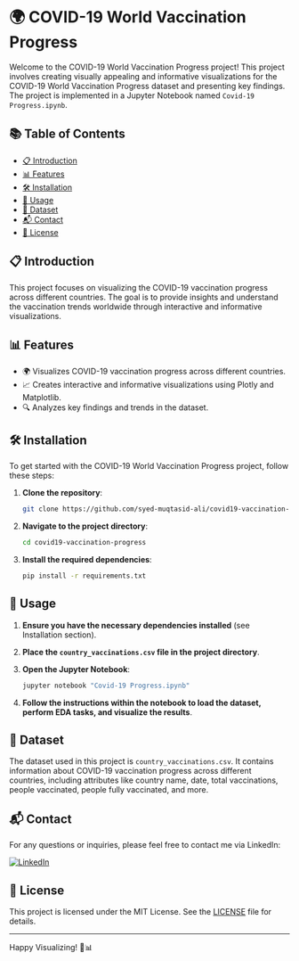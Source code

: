 # 🌍 COVID-19 World Vaccination Progress

Welcome to the COVID-19 World Vaccination Progress project! This project involves creating visually appealing and informative visualizations for the COVID-19 World Vaccination Progress dataset and presenting key findings. The project is implemented in a Jupyter Notebook named `Covid-19 Progress.ipynb`.

## 📚 Table of Contents
- [📋 Introduction](#introduction)
- [📊 Features](#features)
- [🛠️ Installation](#installation)
- [🚀 Usage](#usage)
- [📂 Dataset](#dataset)
- [📬 Contact](#contact)
- [📜 License](#license)

## 📋 Introduction
This project focuses on visualizing the COVID-19 vaccination progress across different countries. The goal is to provide insights and understand the vaccination trends worldwide through interactive and informative visualizations.

## 📊 Features
- 🌍 Visualizes COVID-19 vaccination progress across different countries.
- 📈 Creates interactive and informative visualizations using Plotly and Matplotlib.
- 🔍 Analyzes key findings and trends in the dataset.

## 🛠️ Installation
To get started with the COVID-19 World Vaccination Progress project, follow these steps:

1. **Clone the repository**:
    ```sh
    git clone https://github.com/syed-muqtasid-ali/covid19-vaccination-progress.git
    ```

2. **Navigate to the project directory**:
    ```sh
    cd covid19-vaccination-progress
    ```

3. **Install the required dependencies**:
    ```sh
    pip install -r requirements.txt
    ```

## 🚀 Usage

1. **Ensure you have the necessary dependencies installed** (see Installation section).

2. **Place the `country_vaccinations.csv` file in the project directory**.

3. **Open the Jupyter Notebook**:
    ```sh
    jupyter notebook "Covid-19 Progress.ipynb"
    ```

4. **Follow the instructions within the notebook to load the dataset, perform EDA tasks, and visualize the results**.

## 📂 Dataset
The dataset used in this project is `country_vaccinations.csv`. It contains information about COVID-19 vaccination progress across different countries, including attributes like country name, date, total vaccinations, people vaccinated, people fully vaccinated, and more.

## 📬 Contact
For any questions or inquiries, please feel free to contact me via LinkedIn:

[![LinkedIn](https://img.shields.io/badge/LinkedIn-0077B5?style=flat-square&logo=linkedin&logoColor=white)](https://www.linkedin.com/in/syed-muqtasid-ali-91a0a623a/)

## 📜 License
This project is licensed under the MIT License. See the [LICENSE](LICENSE) file for details.

---

Happy Visualizing! 🎨📊

